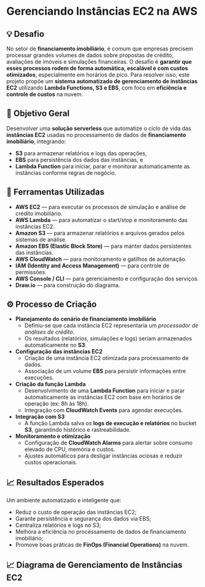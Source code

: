 # Gerenciando Instâncias EC2 na AWS

## 💡 Desafio

No setor de **financiamento imobiliário**, é comum que empresas precisem processar grandes volumes de dados sobre propostas de crédito, avaliações de imóveis e simulações financeiras. O desafio é **garantir que esses processos rodem de forma automática, escalável e com custos otimizados**, especialmente em horários de pico. Para resolver isso, este projeto propõe um **sistema automatizado de gerenciamento de instâncias EC2** utilizando **Lambda Functions, S3 e EBS**, com foco em **eficiência e controle de custos** na nuvem.


## 🎯 Objetivo Geral

Desenvolver uma **solução serverless** que automatize o ciclo de vida das **instâncias EC2** usadas no processamento de dados de **financiamento imobiliário**, integrando:

- **S3** para armazenar relatórios e logs das operações,
- **EBS** para persistência dos dados das instâncias, e
- **Lambda Function** para iniciar, parar e monitorar automaticamente as instâncias conforme regras de negócio.


## 🧰 Ferramentas Utilizadas

- **AWS EC2** — para executar os processos de simulação e análise de crédito imobiliário.
- **AWS Lambda** — para automatizar o start/stop e monitoramento das instâncias EC2.
- **Amazon S3** — para armazenar relatórios e arquivos gerados pelos sistemas de análise.
- **Amazon EBS (Elastic Block Store)** — para manter dados persistentes das instâncias.
- **AWS CloudWatch** — para monitoramento e gatilhos de automação.
- **IAM (Identity and Access Management)** — para controle de permissões.
- **AWS Console / CLI** — para gerenciamento e configuração dos serviços.
- **Draw.io** — para construção do diagrama.


## ⚙️ Processo de Criação

- **Planejamento do cenário de financiamento imobiliário**
    - Definiu-se que cada instância EC2 representaria um *processador de análises de crédito*.
    - Os resultados (relatórios, simulações e logs) seriam armazenados automaticamente no **S3**.
- **Configuração das instâncias EC2**
    - Criação de uma instância EC2 otimizada para processamento de dados.
    - Associação de um volume **EBS** para persistir informações entre execuções.
- **Criação da função Lambda**
    - Desenvolvimento de uma **Lambda Function** para iniciar e parar automaticamente as instâncias EC2 com base em horários de operação (ex: 8h às 18h).
    - Integração com **CloudWatch Events** para agendar execuções.
- **Integração com S3**
    - A função Lambda salva os **logs de execução e relatórios** no bucket **S3**, garantindo histórico e rastreabilidade.
- **Monitoramento e otimização**
    - Configuração de **CloudWatch Alarms** para alertar sobre consumo elevado de CPU, memória e custos.
    - Ajustes automáticos para desligar instâncias ociosas e reduzir custos operacionais.


## 📈 Resultados Esperados

Um ambiente automatizado e inteligente que:

- Reduz o custo de operação das instâncias EC2;
- Garante persistência e segurança dos dados via EBS;
- Centraliza relatórios e logs no S3;
- Melhora a eficiência no processamento de dados de financiamento imobiliário;
- Promove boas práticas de **FinOps (Financial Operations)** na nuvem.

## 📈 Diagrama de Gerenciamento de Instâncias EC2


